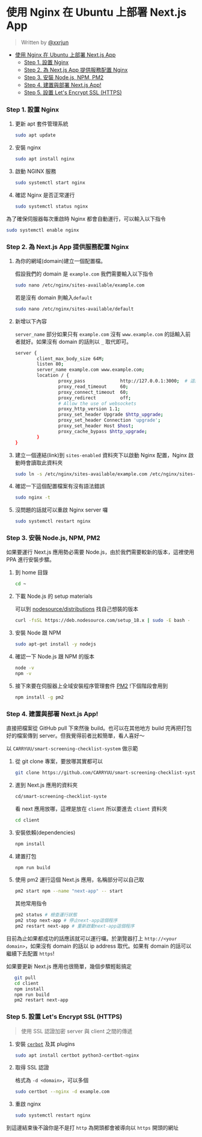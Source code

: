# 使用 Nginx 在 Ubuntu 上部署 Next.js App

> Written by [@xxrjun](https://github.com/xxrjun)

- [使用 Nginx 在 Ubuntu 上部署 Next.js App](#使用-nginx-在-ubuntu-上部署-nextjs-app)
  - [Step 1. 設置 Nginx](#step-1-設置-nginx)
  - [Step 2. 為 Next.js App 提供服務配置 Nginx](#step-2-為-nextjs-app-提供服務配置-nginx)
  - [Step 3. 安裝 Node.js, NPM, PM2](#step-3-安裝-nodejs-npm-pm2)
  - [Step 4. 建置與部署 Next.js App!](#step-4-建置與部署-nextjs-app)
  - [Step 5. 設置 Let's Encrypt SSL (HTTPS)](#step-5-設置-lets-encrypt-ssl-https)

### Step 1. 設置 Nginx

1. 更新 apt 套件管理系統

   ```bash
   sudo apt update
   ```

2. 安裝 nginx

   ```bash
   sudo apt install nginx
   ```

3. 啟動 NGINX 服務

   ```bash
   sudo systemctl start nginx
   ```

4. 確認 Nginx 是否正常運行

   ```bash
   sudo systemctl status nginx
   ```

為了確保伺服器每次重啟時 Nginx 都會自動運行，可以輸入以下指令

```bash
sudo systemctl enable nginx
```

### Step 2. 為 Next.js App 提供服務配置 Nginx

1. 為你的網域(domain)建立一個配置檔。

   假設我們的 domain 是 `example.com` 我們需要輸入以下指令

   ```bash
   sudo nano /etc/nginx/sites-available/example.com
   ```

   若是沒有 domain 則輸入`default`

   ```bash
   sudo nano /etc/nginx/sites-available/default
   ```

2. 新增以下內容

   `server_name` 部分如果只有 `example.com` 沒有 `www.example.com` 的話輸入前者就好。如果沒有 domain 的話則以 `_` 取代即可。

   ```bash
   server {
           client_max_body_size 64M;
           listen 80;
           server_name example.com www.example.com;
           location / {
                   proxy_pass             http://127.0.0.1:3000;  # 這是Next.js App要監聽的port
                   proxy_read_timeout     60;
                   proxy_connect_timeout  60;
                   proxy_redirect         off;
                   # Allow the use of websockets
                   proxy_http_version 1.1;
                   proxy_set_header Upgrade $http_upgrade;
                   proxy_set_header Connection 'upgrade';
                   proxy_set_header Host $host;
                   proxy_cache_bypass $http_upgrade;
           }
   }
   ```

3. 建立一個連結(link)到 `sites-enabled` 資料夾下以啟動 Nginx 配置，Nginx 啟動時會讀取此資料夾

   ```bash
   sudo ln -s /etc/nginx/sites-available/example.com /etc/nginx/sites-enabled/
   ```

4. 確認一下這個配置檔案有沒有語法錯誤

   ```bash
   sudo nginx -t
   ```

5. 沒問題的話就可以重啟 Nginx server 囉

   ```bash
   sudo systemctl restart nginx
   ```

### Step 3. 安裝 Node.js, NPM, PM2

如果要運行 Next.js 應用勢必需要 Node.js，由於我們需要較新的版本，這裡使用 PPA 進行安裝步驟。

1. 到 home 目錄
   ```bash
   cd ~
   ```
2. 下載 Node.js 的 setup materials

   可以到 [nodesource/distributions](https://github.com/nodesource/distributions) 找自己想裝的版本

   ```bash
   curl -fsSL https://deb.nodesource.com/setup_18.x | sudo -E bash -
   ```

3. 安裝 Node 跟 NPM
   ```bash
   sudo apt-get install -y nodejs
   ```
4. 確認一下 Node.js 跟 NPM 的版本
   ```bash
   node -v
   npm -v
   ```
5. 接下來要在伺服器上全域安裝程序管理套件 [PM2](https://pm2.keymetrics.io/docs/usage/quick-start/) !下個階段會用到
   ```bash
   npm install -g pm2
   ```

### Step 4. 建置與部署 Next.js App!

直接把檔案從 GitHub pull 下來然後 build。也可以在其他地方 build 完再把打包好的檔案傳到 server。但我覺得前者比較簡單，看人喜好～

以 `CARRYUU/smart-screening-checklist-system` 做示範

1. 從 git clone 專案，要放哪其實都可以
   ```bash
   git clone https://github.com/CARRYUU/smart-screening-checklist-system
   ```
2. 進到 Next.js 應用的資料夾
   ```bash
   cd/smart-screening-checklist-syste
   ```
   看 next 應用放哪，這裡是放在 `client` 所以要進去 `client` 資料夾
   ```bash
   cd client
   ```
3. 安裝依賴(dependencies)
   ```bash
   npm install
   ```
4. 建置打包
   ```bash
   npm run build
   ```
5. 使用 pm2 運行這個 Next.js 應用，名稱部分可以自己取

   ```bash
   pm2 start npm --name "next-app" -- start
   ```

   其他常用指令

   ```bash
   pm2 status # 檢查運行狀態
   pm2 stop next-app # 停止next-app這個程序
   pm2 restart next-app # 重新啟動next-app這個程序
   ```

目前為止如果都成功的話應該就可以運行囉。於瀏覽器打上 `http://<your domain>`，如果沒有 domain 的話以 ip address 取代。如果有 domain 的話可以繼續下去配置 `https`!

如果要更新 Next.js 應用也很簡單，幾個步驟輕鬆搞定

```bash
   git pull
   cd client
   npm install
   npm run build
   pm2 restart next-app
```

### Step 5. 設置 Let's Encrypt SSL (HTTPS)

> 使用 SSL 認證加密 server 與 client 之間的傳遞

1. 安裝 [`cerbot`](https://certbot.eff.org) 及其 plugins

   ```bash
   sudo apt install certbot python3-certbot-nginx
   ```

2. 取得 SSL 認證

   格式為 `-d <domain>`，可以多個

   ```bash
   sudo certbot --nginx -d example.com
   ```

3. 重啟 nginx
   ```bash
   sudo systemctl restart nginx
   ```

到這邊結束後不論你是不是打 `http` 為開頭都會被導向以 `https` 開頭的網址